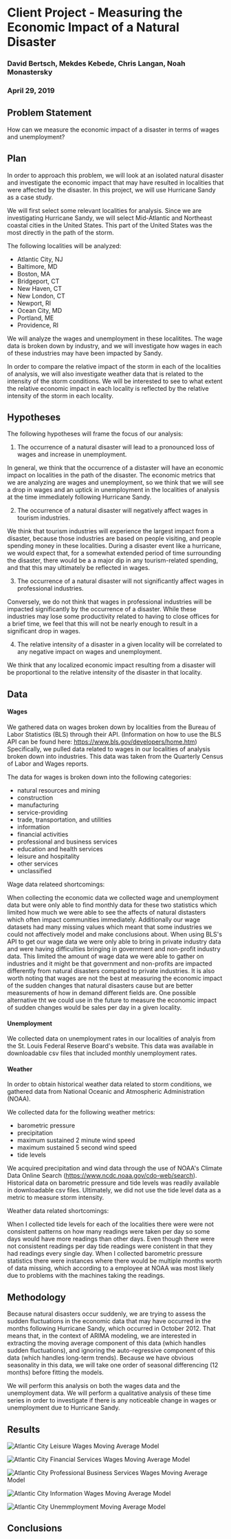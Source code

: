 # Client Project - Measuring the Economic Impact of a Natural Disaster

### David Bertsch, Mekdes Kebede, Chris Langan, Noah Monastersky

### April 29, 2019

## Problem Statement

How can we measure the economic impact of a disaster in terms of wages and unemployment?

## Plan

In order to approach this problem, we will look at an isolated natural disaster and investigate the economic impact that may have resulted in localities that were affected by the disaster. In this project, we will use Hurricane Sandy as a case study.

We will first select some relevant localities for analysis. Since we are investigating Hurricane Sandy, we will select Mid-Atlantic and Northeast coastal cities in the United States. This part of the United States was the most directly in the path of the storm.

The following localities will be analyzed:

- Atlantic City, NJ
- Baltimore, MD
- Boston, MA
- Bridgeport, CT
- New Haven, CT
- New London, CT
- Newport, RI
- Ocean City, MD
- Portland, ME
- Providence, RI

We will analyze the wages and unemployment in these localitites. The wage data is broken down by industry, and we will investigate how wages in each of these industries may have been impacted by Sandy.

In order to compare the relative impact of the storm in each of the localities of analysis, we will also investigate weather data that is related to the intensity of the storm conditions. We will be interested to see to what extent the relative economic impact in each locality is reflected by the relative intensity of the storm in each locality.

## Hypotheses

The following hypotheses will frame the focus of our analysis:

1. The occurrence of a natural disaster will lead to a pronounced loss of wages and increase in unemployment.

In general, we think that the occurrence of a distaster will have an economic impact on localities in the path of the disaster. The economic metrics that we are analyzing are wages and unemployment, so we think that we will see a drop in wages and an uptick in unemployment in the localities of analysis at the time immediately following Hurricane Sandy.

2. The occurrence of a natural disaster will negatively affect wages in tourism industries.

We think that tourism industries will experience the largest impact from a disaster, because those industries are based on people visiting, and people spending money in these localities. During a disaster event like a hurricane, we would expect that, for a somewhat extended period of time surrounding the disaster, there would be a a major dip in any tourism-related spending, and that this may ultimately be reflected in wages.

3. The occurrence of a natural disaster will not significantly affect wages in professional industries. 

Conversely, we do not think that wages in professional industries will be impacted significantly by the occurrence of a disaster. While these industries may lose some productivity related to having to close offices for a brief time, we feel that this will not be nearly enough to result in a significant drop in wages.

4. The relative intensity of a disaster in a given locality will be correlated to any negative impact on wages and unemployment.

We think that any localized economic impact resulting from a disaster will be proportional to the relative intensity of the disaster in that locality.

## Data

#### Wages

We gathered data on wages broken down by localities from the Bureau of Labor Statistics (BLS) through their API. (Information on how to use the BLS API can be found here: https://www.bls.gov/developers/home.htm) Specifically, we pulled data related to wages in our localities of analysis broken down into industries. This data was taken from the Quarterly Census of Labor and Wages reports.

The data for wages is broken down into the following categories:

- natural resources and mining
- construction
- manufacturing
- service-providing
- trade, transportation, and utilities
- information
- financial activities
- professional and business services
- education and health services
- leisure and hospitality
- other services
- unclassified


Wage data relateed shortcomings:

When collecting the economic data we collected wage and unemployment data but were only able to find monthly data for these two statistics which limited how much we were able to see the affects of natural distasters which often impact communities immediately. Additionally our wage datasets had many missing values which meant that some industries we could not affectively model and make conclusions about. When using BLS's API to get our wage data we were only able to bring in private industry data and were having difficulties bringing in government and non-profit industry data. This limited the amount of wage data we were able to gather on industries and it might be that government and non-profits are impacted differently from natural disasters compated to private industries. It is also worth noting that wages are not the best at measuring the economic impact of the sudden changes that natural disasters cause but are better measurements of how in demand different fields are. One possible alternative tht we could use in the future to measure the economic impact of sudden changes would be sales per day in a given locality.

#### Unemployment

We collected data on unemployment rates in our localities of analyis from the St. Louis Federal Reserve Board's website. This data was available in downloadable csv files that included monthly unemployment rates.

#### Weather

In order to obtain historical weather data related to storm conditions, we gathered data from National Oceanic and Atmospheric Administration (NOAA). 

We collected data for the following weather metrics:

- barometric pressure
- precipitation
- maximum sustained 2 minute wind speed
- maximum sustained 5 second wind speed
- tide levels

We acquired precipitation and wind data through the use of NOAA's Climate Data Online Search (https://www.ncdc.noaa.gov/cdo-web/search). Historical data on barometric pressure and tide levels was readily available in downloadable csv files. Ultimately, we did not use the tide level data as a metric to measure storm intensity.


Weather data related shortcomings:

When I collected tide levels for each of the localities there were were not consistent patterns on how many readings were taken per day so some days would have more readings than other days. Even though there were not consistent readings per day tide readings were conistent in that they had readings every single day. When I collected barometric pressure statistics there were instances where there would be multiple months worth of data missing, which according to a employee at NOAA was most likely due to problems with the machines taking the readings.

## Methodology

Because natural disasters occur suddenly, we are trying to assess the sudden fluctuations in the economic data that may have occurred in the months following Hurricane Sandy, which occurred in October 2012. That means that, in the context of ARIMA modeling, we are interested in extracting the moving average component of this data (which handles sudden fluctuations), and ignoring the auto-regressive component of this data (which handles long-term trends). Because we have obvious seasonality in this data, we will take one order of seasonal differencing (12 months) before fitting the models.

We will perform this analysis on both the wages data and the unemployment data. We will perform a qualitative analysis of these time series in order to investigate if there is any noticeable change in wages or unemployment due to Hurricane Sandy. 


## Results

![Atlantic City Leisure Wages Moving Average Model](plots/Atlantic-City-Leisure-Wages.png)

![Atlantic City Financial Services Wages Moving Average Model](plots/Atlantic-City-Financial-Services-Wages.png)

![Atlantic City Professional Business Services Wages Moving Average Model](plots/Atlantic-City-Professional-Business-Services-Wages.png)

![Atlantic City Information Wages Moving Average Model](plots/Atlantic-City-Information-Services-Wages.png)

![Atlantic City Unemmployment Moving Average Model](plots/Atlantic-City-Unemployment.png)

## Conclusions
